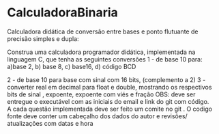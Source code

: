 # CalculadoraBinaria
Calculadora didática de conversão entre bases e ponto flutuante de precisão simples e dupla:

Construa uma calculadora programador didática,  implementada na linguagem C, que tenha as seguintes conversões
1 - de base 10 para:
a)base 2,
b) base 8,
c) base16, 
d) código BCD

2 - de base 10  para base com sinal com 16 bits, (complemento a 2)
3 - converter real em decimal para float e double, mostrando os respectivos bits de sinal , expoente, expoente com viés e fração 
OBS: deve ser entregue o executável com as iniciais do email e link do git com código.  
A cada questão implementada deve ser feito um comite no git . 
O codigo fonte deve conter um cabeçalho dos dados do autor e  revisões/ atualizações com datas e hora